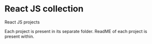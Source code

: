 # React JS collection
React JS projects

Each project is present in its separate folder. ReadME of each project is present within.
